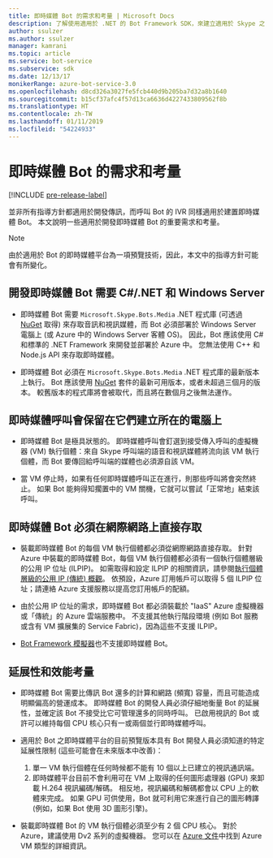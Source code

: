 ```yaml
---
title: 即時媒體 Bot 的需求和考量 | Microsoft Docs
description: 了解使用適用於 .NET 的 Bot Framework SDK，來建立適用於 Skype 之即時媒體的重要需求和考量。
author: ssulzer
ms.author: ssulzer
manager: kamrani
ms.topic: article
ms.service: bot-service
ms.subservice: sdk
ms.date: 12/13/17
monikerRange: azure-bot-service-3.0
ms.openlocfilehash: d8cd326a3027fe5fcb440d9b205ba7d32a8b1640
ms.sourcegitcommit: b15cf37afc4f57d13ca6636d4227433809562f8b
ms.translationtype: HT
ms.contentlocale: zh-TW
ms.lasthandoff: 01/11/2019
ms.locfileid: "54224933"
---
```

# <a name="requirements-and-considerations-for-real-time-media-bots"></a>即時媒體 Bot 的需求和考量

[!INCLUDE [pre-release-label](../includes/pre-release-label-v3.md)]

並非所有指導方針都適用於開發傳訊，而呼叫 Bot 的 IVR 同樣適用於建置即時媒體 Bot。 本文說明一些適用於開發即時媒體 Bot 的重要需求和考量。 

> [!NOTE]
> 由於適用於 Bot 的即時媒體平台為一項預覽技術，因此，本文中的指導方針可能會有所變化。

## <a name="real-time-media-bot-development-requires-cnet-and-windows-server"></a>開發即時媒體 Bot 需要 C#/.NET 和 Windows Server

- 即時媒體 Bot 需要 `Microsoft.Skype.Bots.Media` .NET 程式庫 (可透過 <a href="https://www.nuget.org/" target="_blank">NuGet</a> 取得) 來存取音訊和視訊媒體，而 Bot 必須部署於 Windows Server 電腦上 (或 Azure 中的 Windows Server 客體 OS)。 因此，Bot 應該使用 C# 和標準的 .NET Framework 來開發並部署於 Azure 中。 您無法使用 C++ 和 Node.js API 來存取即時媒體。

- 即時媒體 Bot 必須在 `Microsoft.Skype.Bots.Media` .NET 程式庫的最新版本上執行。 Bot 應該使用 <a href="https://www.nuget.org/" target="_blank">NuGet</a> 套件的最新可用版本，或者未超過三個月的版本。 較舊版本的程式庫將會被取代，而且將在數個月之後無法運作。

## <a name="real-time-media-calls-stay-on-the-machine-where-they-were-created"></a>即時媒體呼叫會保留在它們建立所在的電腦上

- 即時媒體 Bot 是極具狀態的。 即時媒體呼叫會釘選到接受傳入呼叫的虛擬機器 (VM) 執行個體：來自 Skype 呼叫端的語音和視訊媒體將流向該 VM 執行個體，而 Bot 要傳回給呼叫端的媒體也必須源自該 VM。

- 當 VM 停止時，如果有任何即時媒體呼叫正在進行，則那些呼叫將會突然終止。 如果 Bot 能夠得知擱置中的 VM 關機，它就可以嘗試「正常地」結束該呼叫。

## <a name="real-time-media-bots-must-be-directly-accessible-on-the-internet"></a>即時媒體 Bot 必須在網際網路上直接存取

- 裝載即時媒體 Bot 的每個 VM 執行個體都必須從網際網路直接存取。 針對 Azure 中裝載的即時媒體 Bot，每個 VM 執行個體都必須有一個執行個體層級的公用 IP 位址 (ILPIP)。 如需取得和設定 ILPIP 的相關資訊，請參閱<a href="/azure/virtual-network/virtual-networks-instance-level-public-ip" target="_blank">執行個體層級的公用 IP (傳統) 概觀</a>。 依預設，Azure 訂用帳戶可以取得 5 個 ILPIP 位址；請連絡 Azure 支援服務以提高您訂用帳戶的配額。

- 由於公用 IP 位址的需求，即時媒體 Bot 都必須裝載於 "IaaS" Azure 虛擬機器或「傳統」的 Azure 雲端服務中。 不支援其他執行階段環境 (例如 Bot 服務或含有 VM 擴展集的 Service Fabric)，因為這些不支援 ILPIP。

- [Bot Framework 模擬器](../bot-service-debug-emulator.md)也不支援即時媒體 Bot。

## <a name="scalability-and-performance-considerations"></a>延展性和效能考量

- 即時媒體 Bot 需要比傳訊 Bot 還多的計算和網路 (頻寬) 容量，而且可能造成明顯偏高的營運成本。 即時媒體 Bot 的開發人員必須仔細地衡量 Bot 的延展性，並確定該 Bot 不接受比它可管理還多的同時呼叫。 已啟用視訊的 Bot 或許可以維持每個 CPU 核心只有一或兩個並行即時媒體呼叫。

- 適用於 Bot 之即時媒體平台的目前預覽版本具有 Bot 開發人員必須知道的特定延展性限制 (這些可能會在未來版本中改善)： 
  1. 單一 VM 執行個體在任何時候都不能有 10 個以上已建立的視訊通訊端。
  2. 即時媒體平台目前不會利用可在 VM 上取得的任何圖形處理器 (GPU) 來卸載 H.264 視訊編碼/解碼。 相反地，視訊編碼和解碼都會以 CPU 上的軟體來完成。 如果 GPU 可供使用，Bot 就可利用它來進行自己的圖形轉譯 (例如，如果 Bot 使用 3D 圖形引擎)。

- 裝載即時媒體 Bot 的 VM 執行個體必須至少有 2 個 CPU 核心。 對於 Azure，建議使用 Dv2 系列的虛擬機器。 您可以在 <a href="/azure/virtual-machines/windows/sizes-general" target="_blank">Azure 文件</a>中找到 Azure VM 類型的詳細資訊。 
